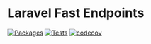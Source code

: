 # Laravel Fast Endpoints

[![Packages](https://img.shields.io/packagist/v/baghunts/laravel-fast-endpoints.svg)](https://packagist.org/packages/spatie/laravel-data)
[![Tests](https://github.com/tbaghunts/laravel-fast-endpoints/actions/workflows/tests.yml/badge.svg)](https://github.com/tbaghunts/laravel-fast-endpoints/actions/workflows/tests.yml)
[![codecov](https://codecov.io/github/tbaghunts/laravel-fast-endpoints/graph/badge.svg?token=HK2LXD21FR)](https://codecov.io/github/tbaghunts/laravel-fast-endpoints)
